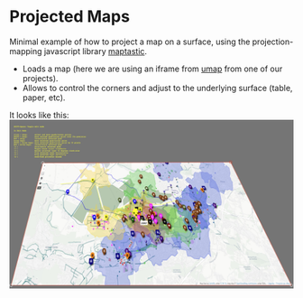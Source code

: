 # Projected Maps

Minimal example of how to project a map on a surface, using the projection-mapping javascript library [maptastic](https://github.com/glowbox/maptasticjs). 

- Loads a map (here we are using an iframe from [umap](https://umap.openstreetmap.fr/en/) from one of our projects).
- Allows to control the corners and adjust to the underlying surface (table, paper, etc).

It looks like this: ![image](projected_maps.jpg)


